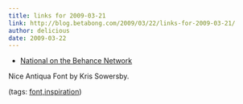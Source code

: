 ```yaml
---
title: links for 2009-03-21
link: http://blog.betabong.com/2009/03/22/links-for-2009-03-21/
author: delicious
date: 2009-03-22
---
```



* [National on the Behance Network](http://www.behance.net/KrisSowersby/frame/57735)

Nice Antiqua Font by Kris Sowersby.

(tags: [font,inspiration](http://delicious.com/sok/font%2Cinspiration))
